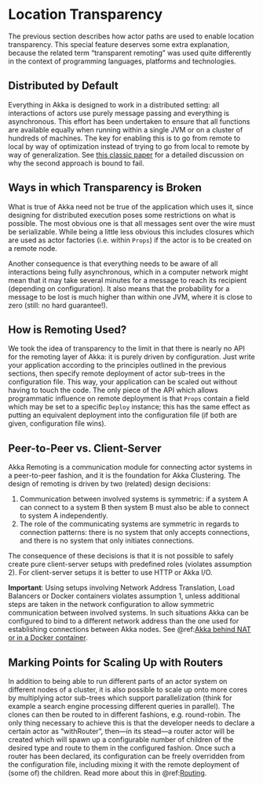 # Location Transparency

The previous section describes how actor paths are used to enable location
transparency. This special feature deserves some extra explanation, because the
related term “transparent remoting” was used quite differently in the context
of programming languages, platforms and technologies.

## Distributed by Default

Everything in Akka is designed to work in a distributed setting: all
interactions of actors use purely message passing and everything is
asynchronous. This effort has been undertaken to ensure that all functions are
available equally when running within a single JVM or on a cluster of hundreds
of machines. The key for enabling this is to go from remote to local by way of
optimization instead of trying to go from local to remote by way of
generalization. See [this classic paper](http://doc.akka.io/docs/misc/smli_tr-94-29.pdf)
for a detailed discussion on why the second approach is bound to fail.

## Ways in which Transparency is Broken

What is true of Akka need not be true of the application which uses it, since
designing for distributed execution poses some restrictions on what is
possible. The most obvious one is that all messages sent over the wire must be
serializable. While being a little less obvious this includes closures which
are used as actor factories (i.e. within `Props`) if the actor is to be
created on a remote node.

Another consequence is that everything needs to be aware of all interactions
being fully asynchronous, which in a computer network might mean that it may
take several minutes for a message to reach its recipient (depending on
configuration). It also means that the probability for a message to be lost is
much higher than within one JVM, where it is close to zero (still: no hard
guarantee!).

## How is Remoting Used?

We took the idea of transparency to the limit in that there is nearly no API
for the remoting layer of Akka: it is purely driven by configuration. Just
write your application according to the principles outlined in the previous
sections, then specify remote deployment of actor sub-trees in the
configuration file. This way, your application can be scaled out without having
to touch the code. The only piece of the API which allows programmatic
influence on remote deployment is that `Props` contain a field which may
be set to a specific `Deploy` instance; this has the same effect as
putting an equivalent deployment into the configuration file (if both are
given, configuration file wins).

<a id="symmetric-communication"></a>
## Peer-to-Peer vs. Client-Server

Akka Remoting is a communication module for connecting actor systems in a peer-to-peer fashion,
and it is the foundation for Akka Clustering. The design of remoting is driven by two (related)
design decisions:

 1. Communication between involved systems is symmetric: if a system A can connect to a system B
then system B must also be able to connect to system A independently.
 2. The role of the communicating systems are symmetric in regards to connection patterns: there
is no system that only accepts connections, and there is no system that only initiates connections.

The consequence of these decisions is that it is not possible to safely create
pure client-server setups with predefined roles (violates assumption 2).
For client-server setups it is better to use HTTP or Akka I/O.

**Important**: Using setups involving Network Address Translation, Load Balancers or Docker
containers violates assumption 1, unless additional steps are taken in the
network configuration to allow symmetric communication between involved systems.
In such situations Akka can be configured to bind to a different network
address than the one used for establishing connections between Akka nodes.
See @ref:[Akka behind NAT or in a Docker container](../remoting-artery.md#remote-configuration-nat-artery).

## Marking Points for Scaling Up with Routers

In addition to being able to run different parts of an actor system on
different nodes of a cluster, it is also possible to scale up onto more cores
by multiplying actor sub-trees which support parallelization (think for example
a search engine processing different queries in parallel). The clones can then
be routed to in different fashions, e.g. round-robin. The only thing necessary
to achieve this is that the developer needs to declare a certain actor as
“withRouter”, then—in its stead—a router actor will be created which will spawn
up a configurable number of children of the desired type and route to them in
the configured fashion. Once such a router has been declared, its configuration
can be freely overridden from the configuration file, including mixing it with
the remote deployment of (some of) the children. Read more about
this in @ref:[Routing](../routing.md).
